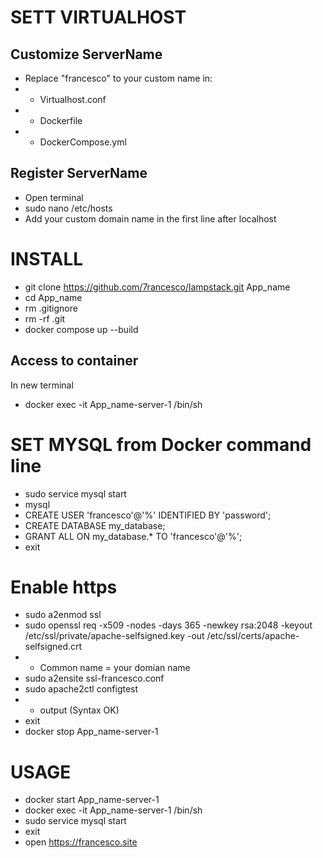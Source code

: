# SETT VIRTUALHOST
## Customize ServerName 
- Replace "francesco" to your custom name in:
- - Virtualhost.conf
- - Dockerfile
- - DockerCompose.yml

## Register ServerName
- Open terminal
- sudo nano /etc/hosts
- Add your custom domain name in the first line after localhost

# INSTALL
- git clone https://github.com/7rancesco/lampstack.git App_name
- cd App_name
- rm .gitignore
- rm -rf .git
- docker compose up --build

## Access to container
In new terminal
- docker exec -it App_name-server-1 /bin/sh

# SET MYSQL from Docker command line
- sudo service mysql start
- mysql
- CREATE USER 'francesco'@'%' IDENTIFIED BY 'password';
- CREATE DATABASE my_database;
- GRANT ALL ON my_database.* TO 'francesco'@'%';
- exit

# Enable https
- sudo a2enmod ssl
- sudo openssl req -x509 -nodes -days 365 -newkey rsa:2048 -keyout /etc/ssl/private/apache-selfsigned.key -out /etc/ssl/certs/apache-selfsigned.crt
- - Common name = your domian name
- sudo a2ensite ssl-francesco.conf
- sudo apache2ctl configtest
- - output (Syntax OK)
- exit
- docker stop App_name-server-1

# USAGE
- docker start App_name-server-1
- docker exec -it App_name-server-1 /bin/sh
- sudo service mysql start
- exit
- open https://francesco.site